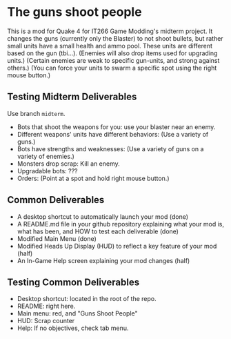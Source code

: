 # The guns shoot people

This is a mod for Quake 4 for IT266 Game Modding's midterm project.
It changes the guns (currently only the Blaster) to not shoot bullets, but rather small units have a small health and ammo pool.
These units are different based on the gun (tbi...).
(Enemies will also drop items used for upgrading units.)
(Certain enemies are weak to specific gun-units, and strong against others.)
(You can force your units to swarm a specific spot using the right mouse button.)

## Testing Midterm Deliverables
Use branch `midterm`.

* Bots that shoot the weapons for you: use your blaster near an enemy.
* Different weapons' units have different behaviors: (Use a variety of guns.)
* Bots have strengths and weaknesses: (Use a variety of guns on a variety of enemies.)
* Monsters drop scrap: Kill an enemy.
* Upgradable bots: ???
* Orders: (Point at a spot and hold right mouse button.)

## Common Deliverables
* A desktop shortcut to automatically launch your mod (done)
* A README.md file in your github repository explaining what your mod is, what has been, and HOW to test each deliverable (done)
* Modified Main Menu (done)
* Modified Heads Up Display (HUD) to reflect a key feature of your mod (half)
* An In-Game Help screen explaining your mod changes (half)

## Testing Common Deliverables
* Desktop shortcut: located in the root of the repo.
* README: right here.
* Main menu: red, and "Guns Shoot People"
* HUD: Scrap counter
* Help: If no objectives, check tab menu.
